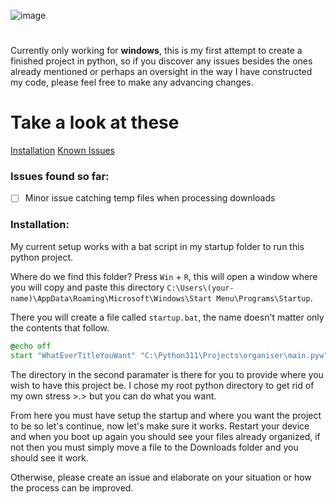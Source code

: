 ![image](https://github.com/pyrosprites/file-organizer/assets/90645120/5b0fc5f0-aa3b-48e8-bb87-74217617a3c3)
#

Currently only working for **windows**, this is my first attempt to create a finished project in python, so if you discover any issues besides the ones already mentioned or perhaps an oversight in the way I have constructed my code, please feel free to make any advancing changes.

# Take a look at these
[Installation](#installation)
[Known Issues](#issues-found-so-far)

### Issues found so far:
- [ ] Minor issue catching temp files when processing downloads

### Installation:
My current setup works with a bat script in my startup folder to run this python project.

Where do we find this folder? Press `Win` + `R`, this will open a window where you
will copy and paste this directory `C:\Users\(your-name)\AppData\Roaming\Microsoft\Windows\Start Menu\Programs\Startup`.

There you will create a file called `startup.bat`, the name doesn't matter only the contents that follow.
```bat
@echo off
start "WhatEverTitleYouWant" "C:\Python311\Projects\organiser\main.pyw"
```
The directory in the second paramater is there for you to provide where you wish to have this project be. I chose my root python directory to get rid of my own stress >.> but you can do what you want.

From here you must have setup the startup and where you want the project to be so let's continue, now let's make sure it works. Restart your device and when you boot up again you should see your files already organized, if not then you must simply move a file to the Downloads folder and you should see it work.


Otherwise, please create an issue and elaborate on your situation or how the process can be improved.